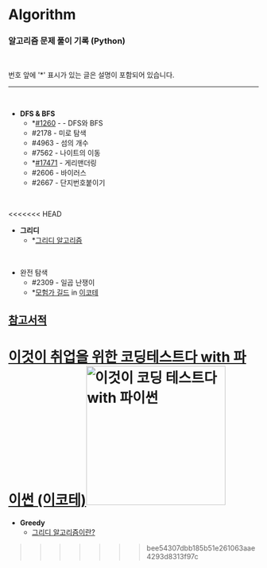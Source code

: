 # Algorithm
### 알고리즘 문제 풀이 기록 (Python)

<br>

번호 앞에 '*' 표시가 있는 글은 설명이 포함되어 있습니다.


---
<br>

- **DFS & BFS**
  - *[#1260](https://github.com/ERyukSa/Algorithm/blob/main/DFS&BFS/%231260%20-%20DFS%EC%99%80%20BFS.md) - - DFS와 BFS
  - #2178 - 미로 탐색
  - #4963 - 섬의 개수
  - #7562 - 나이트의 이동
  - *[#17471](https://github.com/ERyukSa/Algorithm/blob/main/DFS%26BFS/%2317471%20-%20%EA%B2%8C%EB%A6%AC%EB%A7%A8%EB%8D%94%EB%A7%81.md) - 게리맨더링
  - #2606 - 바이러스
  - #2667 - 단지번호붙이기  

<br>

<<<<<<< HEAD
- **그리디**
  - *[그리디 알고리즘](https://github.com/ERyukSa/Algorithm/blob/main/Greedy/Greedy.md)

<br>

- 완전 탐색
  - #2309 - 일곱 난쟁이
  - *[모험가 길드](./Greedy/모험가%20길드.md) in [이코테](./#참고서적) 


## [참고서적](#참고서적)

[이것이 취업을 위한 코딩테스트다 with 파이썬 **(이코테)**<img width="280" src="https://search.pstatic.net/common/?src=http%3A%2F%2Fblogfiles.naver.net%2FMjAyMTAxMTdfMjE4%2FMDAxNjEwODQ1Mzc2MTI5.J9I4C67bdsG9IUCz17AAiZQ-Ex3WVuRmqcP3ZE4t4qwg.llvkH6ZKQERHZ_iaPkcKaeTAos6ZxdW9JHVTsUHOV14g.PNG.cy2003k%2Fimage.png&type=sc960_832" alt="이것이 코딩 테스트다 with 파이썬" title="이것이 코딩 테스트다 with 파이썬">](https://book.naver.com/bookdb/book_detail.nhn?bid=16439154)
=======
- **Greedy**
  - [그리디 알고리즘이란?](https://github.com/ERyukSa/Algorithm/blob/main/Greedy/Greedy.md)
>>>>>>> bee54307dbb185b51e261063aae4293d8313f97c
